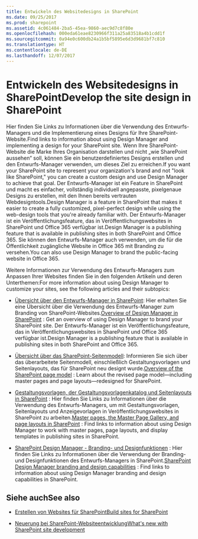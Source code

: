 ```yaml
---
title: Entwickeln des Websitedesigns in SharePoint
ms.date: 09/25/2017
ms.prod: sharepoint
ms.assetid: 4c061484-2ba5-45ea-9860-aec9d7c8f80e
ms.openlocfilehash: 000eda61eae8230966f311a25a83518a4b1cdd1f
ms.sourcegitcommit: 0a94e0c600db24a1b5bf5895e6d3d9681bf7c810
ms.translationtype: HT
ms.contentlocale: de-DE
ms.lasthandoff: 12/07/2017
---
```

# <a name="develop-the-site-design-in-sharepoint"></a><span data-ttu-id="ee963-102">Entwickeln des Websitedesigns in SharePoint</span><span class="sxs-lookup"><span data-stu-id="ee963-102">Develop the site design in SharePoint</span></span>
<span data-ttu-id="ee963-103">Hier finden Sie Links zu Informationen über die Verwendung des Entwurfs-Managers und die Implementierung eines Designs für Ihre SharePoint-Website.</span><span class="sxs-lookup"><span data-stu-id="ee963-103">Find links to information about using Design Manager and implementing a design for your SharePoint site.</span></span>
<span data-ttu-id="ee963-104">Wenn Ihre SharePoint-Website die Marke Ihres Organisation darstellen und nicht „wie SharePoint aussehen“ soll, können Sie ein benutzerdefiniertes Designs erstellen und den Entwurfs-Manager verwenden, um dieses Ziel zu erreichen.</span><span class="sxs-lookup"><span data-stu-id="ee963-104">If you want your SharePoint site to represent your organization's brand and not "look like SharePoint," you can create a custom design and use Design Manager to achieve that goal.</span></span> <span data-ttu-id="ee963-105">Der Entwurfs-Manager ist ein Feature in SharePoint und macht es einfacher, vollständig individuell angepasste, pixelgenaue Designs zu erstellen, mit den Ihnen bereits vertrauten Webdesigntools.</span><span class="sxs-lookup"><span data-stu-id="ee963-105">Design Manager is a feature in SharePoint that makes it easier to create a fully customized, pixel-perfect design while using the web-design tools that you're already familiar with.</span></span> <span data-ttu-id="ee963-106">Der Entwurfs-Manager ist ein Veröffentlichungsfeature, das in Veröffentlichungswebsites in SharePoint und Office 365 verfügbar ist.</span><span class="sxs-lookup"><span data-stu-id="ee963-106">Design Manager is a publishing feature that is available in publishing sites in both SharePoint and Office 365.</span></span> <span data-ttu-id="ee963-107">Sie können den Entwurfs-Manager auch verwenden, um die für die Öffentlichkeit zugängliche Website in Office 365 mit Branding zu versehen.</span><span class="sxs-lookup"><span data-stu-id="ee963-107">You can also use Design Manager to brand the public-facing website in Office 365.</span></span>
  
    
    

<span data-ttu-id="ee963-108">Weitere Informationen zur Verwendung des Entwurfs-Managers zum Anpassen Ihrer Websites finden Sie in den folgenden Artikeln und deren Unterthemen:</span><span class="sxs-lookup"><span data-stu-id="ee963-108">For more information about using Design Manager to customize your sites, see the following articles and their subtopics:</span></span>
-  <span data-ttu-id="ee963-109">[Übersicht über den Entwurfs-Manager in SharePoint](overview-of-design-manager-in-sharepoint.md): Hier erhalten Sie eine Übersicht über die Verwendung des Entwurfs-Manager zum Branding von SharePoint-Websites.</span><span class="sxs-lookup"><span data-stu-id="ee963-109">[Overview of Design Manager in SharePoint](overview-of-design-manager-in-sharepoint.md) : Get an overview of using Design Manager to brand your SharePoint site.</span></span> <span data-ttu-id="ee963-110">Der Entwurfs-Manager ist ein Veröffentlichungsfeature, das in Veröffentlichungswebsites in SharePoint und Office 365 verfügbar ist.</span><span class="sxs-lookup"><span data-stu-id="ee963-110">Design Manager is a publishing feature that is available in publishing sites in both SharePoint and Office 365.</span></span>
    
  
-  <span data-ttu-id="ee963-111">[Übersicht über das SharePoint-Seitenmodell](overview-of-the-sharepoint-page-model.md): Informieren Sie sich über das überarbeitete Seitenmodell, einschließlich Gestaltungsvorlagen und Seitenlayouts, das für SharePoint neu designt wurde.</span><span class="sxs-lookup"><span data-stu-id="ee963-111">[Overview of the SharePoint page model](overview-of-the-sharepoint-page-model.md) : Learn about the revised page model—including master pages and page layouts—redesigned for SharePoint.</span></span>
    
  
-  <span data-ttu-id="ee963-112">[Gestaltungsvorlagen, der Gestaltungsvorlagenkatalog und Seitenlayouts in SharePoint](master-pages-the-master-page-gallery-and-page-layouts-in-sharepoint.md) : Hier finden Sie Links zu Informationen über die Verwendung des Entwurfs-Managers, um mit Gestaltungsvorlagen, Seitenlayouts und Anzeigevorlagen in Veröffentlichungswebsites in SharePoint zu arbeiten.</span><span class="sxs-lookup"><span data-stu-id="ee963-112">[Master pages, the Master Page Gallery, and page layouts in SharePoint](master-pages-the-master-page-gallery-and-page-layouts-in-sharepoint.md) : Find links to information about using Design Manager to work with master pages, page layouts, and display templates in publishing sites in SharePoint.</span></span>
    
  
-  <span data-ttu-id="ee963-113">[SharePoint Design Manager - Branding- und Designfunktionen](sharepoint-design-manager-branding-and-design-capabilities.md) : Hier finden Sie Links zu Informationen über die Verwendung der Branding- und Designfunktionen des Entwurfs-Managers in SharePoint.</span><span class="sxs-lookup"><span data-stu-id="ee963-113">[SharePoint Design Manager branding and design capabilities](sharepoint-design-manager-branding-and-design-capabilities.md) : Find links to information about using Design Manager branding and design capabilities in SharePoint.</span></span>
    
  

## <a name="see-also"></a><span data-ttu-id="ee963-114">Siehe auch</span><span class="sxs-lookup"><span data-stu-id="ee963-114">See also</span></span>
<span data-ttu-id="ee963-115"><a name="bk_addresources"> </a></span><span class="sxs-lookup"><span data-stu-id="ee963-115"><a name="bk_addresources"> </a></span></span>


-  [<span data-ttu-id="ee963-116">Erstellen von Websites für SharePoint</span><span class="sxs-lookup"><span data-stu-id="ee963-116">Build sites for SharePoint</span></span>](build-sites-for-sharepoint.md)
    
  
-  [<span data-ttu-id="ee963-117">Neuerung bei SharePoint-Websiteentwicklung</span><span class="sxs-lookup"><span data-stu-id="ee963-117">What's new with SharePoint site development</span></span>](what-s-new-with-sharepoint-site-development.md)
    
  

